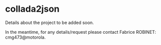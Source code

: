 collada2json
=============

Details about the project to be added soon.

In the meantime, for any details/request please contact Fabrice ROBINET: cmg473@motorola.